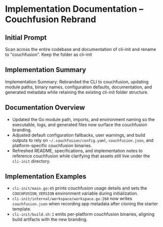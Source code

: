 # Implementation Documentation – Couchfusion Rebrand

## Initial Prompt
Scan across the entire codebase and documentation of cli-init and rename to "couchfusion". Keep the folder as cli-init

## Implementation Summary
Implementation Summary: Rebranded the CLI to couchfusion, updating module paths, binary names, configuration defaults, documentation, and generated metadata while retaining the existing cli-init folder structure.

## Documentation Overview
- Updated the Go module path, imports, and environment naming so the executable, logs, and generated files now surface the couchfusion branding.
- Adjusted default configuration fallbacks, user warnings, and build outputs to rely on `~/.couchfusion/config.yaml`, `couchfusion.json`, and platform-specific couchfusion binaries.
- Refreshed README, specifications, and implementation notes to reference couchfusion while clarifying that assets still live under the `cli-init` directory.

## Implementation Examples
- `cli-init/main.go:45` prints couchfusion usage details and sets the `COUCHFUSION_VERSION` environment variable during initialization.
- `cli-init/internal/workspace/workspace.go:260` now writes `couchfusion.json` when recording app metadata after cloning the starter template.
- `cli-init/build.sh:1` emits per-platform couchfusion binaries, aligning build artifacts with the new branding.

